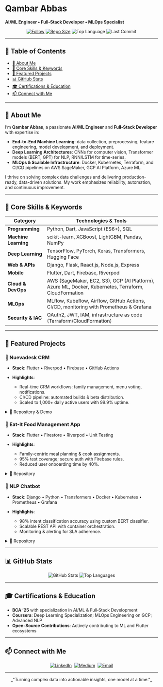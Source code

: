 # Qambar Abbas

**AI/ML Engineer • Full‑Stack Developer • MLOps Specialist**

<p align="center">
  <a href="https://github.com/Qambar-Abbas"><img src="https://img.shields.io/github/followers/Qambar-Abbas?label=Follow&style=social" alt="Follow"></a>
  <a href="https://github.com/Qambar-Abbas?tab=repositories"><img src="https://img.shields.io/github/repo-size/Qambar-Abbas?style=flat" alt="Repo Size"></a>
  <img src="https://img.shields.io/github/languages/top/Qambar-Abbas?style=flat" alt="Top Language">
  <img src="https://img.shields.io/github/last-commit/Qambar-Abbas/master?style=flat" alt="Last Commit">
</p>

---

## 📖 Table of Contents

* [🚀 About Me](#-about-me)
* [🔑 Core Skills & Keywords](#-core-skills--keywords)
* [💼 Featured Projects](#-featured-projects)
* [📊 GitHub Stats](#-github-stats)
* [🎓 Certifications & Education](#-certifications--education)
* [📫 Connect with Me](#-connect-with-me)

---

## 🚀 About Me

I’m **Qambar Abbas**, a passionate **AI/ML Engineer** and **Full‑Stack Developer** with expertise in:

* **End-to-End Machine Learning**: data collection, preprocessing, feature engineering, model development, and deployment.
* **Deep Learning Architectures**: CNNs for computer vision, Transformer models (BERT, GPT) for NLP, RNN/LSTM for time-series.
* **MLOps & Scalable Infrastructure**: Docker, Kubernetes, Terraform, and CI/CD pipelines on AWS SageMaker, GCP AI Platform, Azure ML.

I thrive on solving complex data challenges and delivering production-ready, data-driven solutions. My work emphasizes reliability, automation, and continuous improvement.

---

## 🔑 Core Skills & Keywords

| Category             | Technologies & Tools                                                                                 |
| -------------------- | ---------------------------------------------------------------------------------------------------- |
| **Programming**      | Python, Dart, JavaScript (ES6+), SQL                                                                 |
| **Machine Learning** | scikit-learn, XGBoost, LightGBM, Pandas, NumPy                                                       |
| **Deep Learning**    | TensorFlow, PyTorch, Keras, Transformers, Hugging Face                                               |
| **Web & APIs**       | Django, Flask, React.js, Node.js, Express                                                            |
| **Mobile**           | Flutter, Dart, Firebase, Riverpod                                                                    |
| **Cloud & DevOps**   | AWS (SageMaker, EC2, S3), GCP (AI Platform), Azure ML, Docker, Kubernetes, Terraform, CloudFormation |
| **MLOps**            | MLflow, Kubeflow, Airflow, GitHub Actions, CI/CD, monitoring with Prometheus & Grafana               |
| **Security & IAC**   | OAuth2, JWT, IAM, infrastructure as code (Terraform/CloudFormation)                                  |

---

## 💼 Featured Projects

### 📱 Nuevadesk CRM

* **Stack**: Flutter • Riverpod • Firebase • GitHub Actions
* **Highlights**:

  * Real-time CRM workflows: family management, menu voting, notifications.
  * CI/CD pipeline: automated builds & beta distribution.
  * Scaled to 1,000+ daily active users with 99.9% uptime.

<details>
<summary>🔗 Repository & Demo</summary>

[github.com/Qambar-Abbas/Nuevadesk-CRM](https://github.com/Qambar-Abbas/Nuevadesk-CRM) • [Live Demo](#)

</details>

### 🥗 Eat‑It Food Management App

* **Stack**: Flutter • Firestore • Riverpod • Unit Testing
* **Highlights**:

  * Family-centric meal planning & cook assignments.
  * 95% test coverage; secure auth with Firebase rules.
  * Reduced user onboarding time by 40%.

<details>
<summary>🔗 Repository</summary>

[github.com/Qambar-Abbas/Eat-It-App](https://github.com/Qambar-Abbas/Eat-It-App)

</details>

### 🤖 NLP Chatbot

* **Stack**: Django • Python • Transformers • Docker • Kubernetes • Prometheus • Grafana
* **Highlights**:

  * 98% intent classification accuracy using custom BERT classifier.
  * Scalable REST API with container orchestration.
  * Monitoring & alerting for SLA adherence.

<details>
<summary>🔗 Repository</summary>

[github.com/Qambar-Abbas/NLP-Chatbot](https://github.com/Qambar-Abbas/NLP-Chatbot)

</details>

---

## 📊 GitHub Stats

<p align="center">
  <img src="https://github-readme-stats.vercel.app/api?username=Qambar-Abbas&show_icons=true&theme=default" alt="GitHub Stats">
  <img src="https://github-readme-stats.vercel.app/api/top-langs/?username=Qambar-Abbas&layout=compact" alt="Top Languages">
</p>

---

## 🎓 Certifications & Education

* **BCA ’25** with specialization in AI/ML & Full‑Stack Development
* **Coursera**: Deep Learning Specialization; MLOps Engineering on GCP; Advanced NLP
* **Open-Source Contributions**: Actively contributing to ML and Flutter ecosystems

---

## 📫 Connect with Me

<p align="center">
  <a href="https://linkedin.com/in/qambar-abbas-ai-ml"><img src="https://img.shields.io/badge/LinkedIn-Qambar%20Abbas-blue?style=flat&logo=linkedin" alt="LinkedIn"></a>&nbsp;
  <a href="https://medium.com/@QambarAbbas"><img src="https://img.shields.io/badge/Medium-@QambarAbbas-black?style=flat&logo=medium" alt="Medium"></a>&nbsp;
  <a href="mailto:qambar.abbas@example.com"><img src="https://img.shields.io/badge/Email-qambar.abbas@example.com-green?style=flat&logo=gmail" alt="Email"></a>
</p>

---

<p align="center">_"Turning complex data into actionable insights, one model at a time."_</p>
